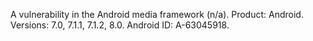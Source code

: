 A vulnerability in the Android media framework (n/a). Product: Android. Versions: 7.0, 7.1.1, 7.1.2, 8.0. Android ID: A-63045918.